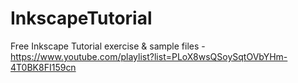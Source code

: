 # InkscapeTutorial
Free Inkscape Tutorial exercise &amp; sample files - https://www.youtube.com/playlist?list=PLoX8wsQSoySqtOVbYHm-4T0BK8FI159cn

